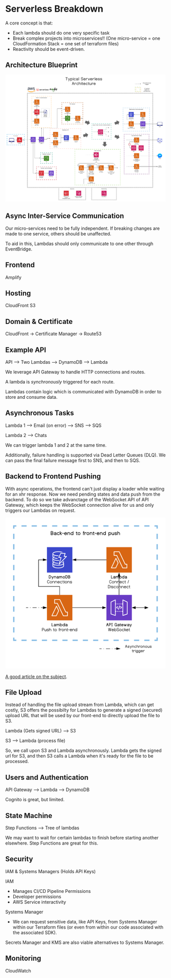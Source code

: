 # Serverless Breakdown

A core concept is that:
- Each lambda should do one very specific task
- Break complex projects into microservices!! (One micro-service = one CloudFormation Stack = one set of terraform files)
- Reactivity should be event-driven.

## Architecture Blueprint

![Blueprint](./readme-files/example-serverless-architecture.png)

## Async Inter-Service Communication

Our micro-services need to be fully independent. If breaking changes are made to one service, others should be unaffected.

To aid in this, Lambdas should only communicate to one other through EventBridge.

## Frontend

Amplify

## Hosting

CloudFront
S3

## Domain & Certificate

CloudFront -> Certificate Manager -> Route53

## Example API

API --> Two Lambdas --> DynamoDB --> Lambda

We leverage API Gateway to handle HTTP connections and routes.

A lambda is *synchronously* triggered for each route.

Lambdas contain logic which is communicated with DynamoDB in order to store and consume data.

## Asynchronous Tasks

Lambda 1 --> Email
(on error) --> SNS --> SQS

Lambda 2 --> Chats

We can trigger lambda 1 and 2 at the same time.

Additionally, failure handling is supported via Dead Letter Queues (DLQ). We can pass the final failure message first to SNS, and then to SQS.

## Backend to Frontend Pushing

With async operations, the frontend can't just display a loader while waiting for an xhr response. Now we need pending states and data push from the backend. To do so we take advanctage of the WebSocket API of API Gateway, which keeps the WebSocket connection alive for us and only triggers our Lambdas on request.

![Architecture Blueprint example](./readme-files/backend-to-frontend-push.png)

[A good article on the subject](https://medium.com/serverless-transformation/asynchronous-client-interaction-in-aws-serverless-polling-websocket-server-sent-events-or-acf10167cc67).

## File Upload

Instead of handling the file upload stream from Lambda, which can get costly, S3 offers the possibilty for Lambdas to generate a signed (secured) upload URL that will be used by our front-end to directly upload the file to S3. 

Lambda (Gets signed URL) --> S3

S3 --> Lambda (process file)

So, we call upon S3 and Lambda asynchronously. Lambda gets the signed url for S3, and then S3 calls a Lambda when it's ready for the file to be processed.

## Users and Authentication

API Gateway --> Lambda --> DynamoDB

Cognito is great, but limited.

## State Machine

Step Functions --> Tree of lambdas

We may want to wait for certain lambdas to finish before starting another elsewhere. Step Functions are great for this.

## Security

IAM & Systems Managers (Holds API Keys)

IAM
- Manages CI/CD Pipeline Permissions
- Developer permissions
- AWS Service interactivity 

Systems Manager
- We can request sensitive data, like API Keys, from Systems Manager within our Terraform files (or even from within our code associated with the associated SDK).

Secrets Manager and KMS are also viable alternatives to Systems Manager.

## Monitoring

CloudWatch


